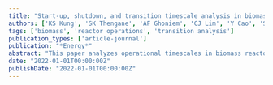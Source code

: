```yaml
---
title: "Start-up, shutdown, and transition timescale analysis in biomass reactor operations"
authors: ['KS Kung', 'SK Thengane', 'AF Ghoniem', 'CJ Lim', 'Y Cao', 'S Sokhansanj']
tags: ['biomass', 'reactor operations', 'transition analysis']
publication_types: ['article-journal']
publication: "*Energy*"
abstract: "This paper analyzes operational timescales in biomass reactors, focusing on start-up, shutdown, and transition phases to enhance efficiency and control."
date: "2022-01-01T00:00:00Z"
publishDate: "2022-01-01T00:00:00Z"
---
```

